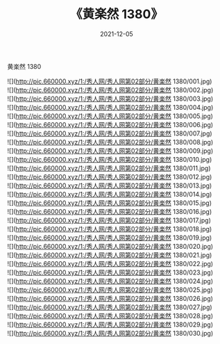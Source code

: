 ﻿---
layout: post
title:  《黄楽然 1380》
date:   2021-12-05
img: http://pic.660000.xyz/1:/秀人网/秀人网第02部分/黄楽然 1380/000.jpg
categories: [美女, 清纯, 唯美]
---

黄楽然 1380

  ![](http://pic.660000.xyz/1:/秀人网/秀人网第02部分/黄楽然 1380/001.jpg) <br> ![](http://pic.660000.xyz/1:/秀人网/秀人网第02部分/黄楽然 1380/002.jpg) <br> ![](http://pic.660000.xyz/1:/秀人网/秀人网第02部分/黄楽然 1380/003.jpg) <br> ![](http://pic.660000.xyz/1:/秀人网/秀人网第02部分/黄楽然 1380/004.jpg) <br> ![](http://pic.660000.xyz/1:/秀人网/秀人网第02部分/黄楽然 1380/005.jpg) <br> ![](http://pic.660000.xyz/1:/秀人网/秀人网第02部分/黄楽然 1380/006.jpg) <br> ![](http://pic.660000.xyz/1:/秀人网/秀人网第02部分/黄楽然 1380/007.jpg) <br> ![](http://pic.660000.xyz/1:/秀人网/秀人网第02部分/黄楽然 1380/008.jpg) <br> ![](http://pic.660000.xyz/1:/秀人网/秀人网第02部分/黄楽然 1380/009.jpg) <br> ![](http://pic.660000.xyz/1:/秀人网/秀人网第02部分/黄楽然 1380/010.jpg) <br> ![](http://pic.660000.xyz/1:/秀人网/秀人网第02部分/黄楽然 1380/011.jpg) <br> ![](http://pic.660000.xyz/1:/秀人网/秀人网第02部分/黄楽然 1380/012.jpg) <br> ![](http://pic.660000.xyz/1:/秀人网/秀人网第02部分/黄楽然 1380/013.jpg) <br> ![](http://pic.660000.xyz/1:/秀人网/秀人网第02部分/黄楽然 1380/014.jpg) <br> ![](http://pic.660000.xyz/1:/秀人网/秀人网第02部分/黄楽然 1380/015.jpg) <br> ![](http://pic.660000.xyz/1:/秀人网/秀人网第02部分/黄楽然 1380/016.jpg) <br> ![](http://pic.660000.xyz/1:/秀人网/秀人网第02部分/黄楽然 1380/017.jpg) <br> ![](http://pic.660000.xyz/1:/秀人网/秀人网第02部分/黄楽然 1380/018.jpg) <br> ![](http://pic.660000.xyz/1:/秀人网/秀人网第02部分/黄楽然 1380/019.jpg) <br> ![](http://pic.660000.xyz/1:/秀人网/秀人网第02部分/黄楽然 1380/020.jpg) <br> ![](http://pic.660000.xyz/1:/秀人网/秀人网第02部分/黄楽然 1380/021.jpg) <br> ![](http://pic.660000.xyz/1:/秀人网/秀人网第02部分/黄楽然 1380/022.jpg) <br> ![](http://pic.660000.xyz/1:/秀人网/秀人网第02部分/黄楽然 1380/023.jpg) <br> ![](http://pic.660000.xyz/1:/秀人网/秀人网第02部分/黄楽然 1380/024.jpg) <br> ![](http://pic.660000.xyz/1:/秀人网/秀人网第02部分/黄楽然 1380/025.jpg) <br> ![](http://pic.660000.xyz/1:/秀人网/秀人网第02部分/黄楽然 1380/026.jpg) <br> ![](http://pic.660000.xyz/1:/秀人网/秀人网第02部分/黄楽然 1380/027.jpg) <br> ![](http://pic.660000.xyz/1:/秀人网/秀人网第02部分/黄楽然 1380/028.jpg) <br> ![](http://pic.660000.xyz/1:/秀人网/秀人网第02部分/黄楽然 1380/029.jpg) <br> ![](http://pic.660000.xyz/1:/秀人网/秀人网第02部分/黄楽然 1380/030.jpg) <br>